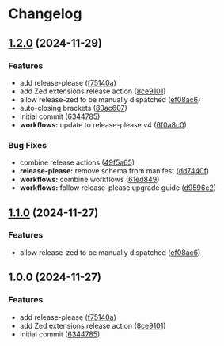 # Changelog

## [1.2.0](https://github.com/hugginsio/zed-cooklang/compare/zed-cooklang-v1.1.0...zed-cooklang-v1.2.0) (2024-11-29)


### Features

* add release-please ([f75140a](https://github.com/hugginsio/zed-cooklang/commit/f75140a2a96fb576a4063320ee84323a29b3103b))
* add Zed extensions release action ([8ce9101](https://github.com/hugginsio/zed-cooklang/commit/8ce9101f2c294a2c764966f525de448610fe5114))
* allow release-zed to be manually dispatched ([ef08ac6](https://github.com/hugginsio/zed-cooklang/commit/ef08ac6826efc52613406ffdccdd97597ae69078))
* auto-closing brackets ([80ac607](https://github.com/hugginsio/zed-cooklang/commit/80ac60765d1f575564175b5c1e0c15bce9657d7c))
* initial commit ([6344785](https://github.com/hugginsio/zed-cooklang/commit/63447856fd6888c87c2100e43005612e50a32351))
* **workflows:** update to release-please v4 ([6f0a8c0](https://github.com/hugginsio/zed-cooklang/commit/6f0a8c09d7167f5ae541a03daec3cad5611cbdc8))


### Bug Fixes

* combine release actions ([49f5a65](https://github.com/hugginsio/zed-cooklang/commit/49f5a654032d5e6b4f4fa0bdbe0de9c8acf2ebd3))
* **release-please:** remove schema from manifest ([dd7440f](https://github.com/hugginsio/zed-cooklang/commit/dd7440fd82c9768125402b5ff54428744623fbd4))
* **workflows:** combine workflows ([61ed849](https://github.com/hugginsio/zed-cooklang/commit/61ed8498d3f2314ca811a3cc68a6513002765fb1))
* **workflows:** follow release-please upgrade guide ([d9596c2](https://github.com/hugginsio/zed-cooklang/commit/d9596c2658b426c224e299b938a3af6a580ccd6f))

## [1.1.0](https://github.com/hugginsio/zed-cooklang/compare/v1.0.0...v1.1.0) (2024-11-27)


### Features

* allow release-zed to be manually dispatched ([ef08ac6](https://github.com/hugginsio/zed-cooklang/commit/ef08ac6826efc52613406ffdccdd97597ae69078))

## 1.0.0 (2024-11-27)


### Features

* add release-please ([f75140a](https://github.com/hugginsio/zed-cooklang/commit/f75140a2a96fb576a4063320ee84323a29b3103b))
* add Zed extensions release action ([8ce9101](https://github.com/hugginsio/zed-cooklang/commit/8ce9101f2c294a2c764966f525de448610fe5114))
* initial commit ([6344785](https://github.com/hugginsio/zed-cooklang/commit/63447856fd6888c87c2100e43005612e50a32351))
